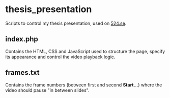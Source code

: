 # thesis_presentation
Scripts to control my thesis presentation, used on [524.se](http://524.se).

## index.php
Contains the HTML, CSS and JavaScript used to structure the page, specify its appearance and control the video playback logic.
## frames.txt
Contains the frame numbers (between first and second **Start...**) where the video should pause "in between slides".
<!--stackedit_data:
eyJoaXN0b3J5IjpbLTY0NjI3OTM2OCwtMTcyMTIwNjc3NSwxMz
AxNzM5OTA1XX0=
-->